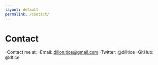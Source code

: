 ```yaml
---
layout: default
permalink: /contact/
---
```

# Contact
-Contact me at:
    -Email: dillon.tice@gmail.com
    -Twitter: @dilltice
    -GitHub: @dtice